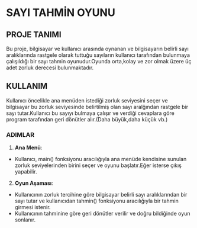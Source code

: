 # SAYI TAHMİN OYUNU
## PROJE TANIMI
Bu proje, bilgisayar ve kullanıcı arasında oynanan ve bilgisayarın belirli sayı aralıklarında rastgele olarak tuttuğu sayıların kullanıcı tarafından bulunmaya çalışıldığı bir sayı tahmin oyunudur.Oyunda orta,kolay ve zor olmak üzere üç adet zorluk derecesi bulunmaktadır.
## KULLANIM
Kullanıcı öncelikle ana menüden istediği zorluk seviyesini seçer ve bilgisayar bu zorluk seviyesinde belirtilmiş olan sayı aralğından rastgele bir sayı tutar.Kullanıcı bu sayıyı bulmaya çalışır ve verdiği cevaplara göre program tarafından geri dönütler alır.(Daha büyük,daha küçük vb.)
### ADIMLAR
1. **Ana Menü**:
- Kullanıcı, main() fonksiyonu aracılığıyla ana menüde kendisine sunulan zorluk seviyelerinden birini seçer ve oyunu başlatır.Eğer isterse çıkış yapabilir.
2. **Oyun Aşaması**:
- Kullanıcının zorluk tercihine göre bilgisayar belirli sayı aralıklarından bir sayı tutar ve kullanıcıdan tahmin() fonksiyonu aracılığıyla bir tahmin girmesi istenir.
- Kullanıcının tahminine göre geri dönütler verilir ve doğru bildiğinde oyun sonlanır.
